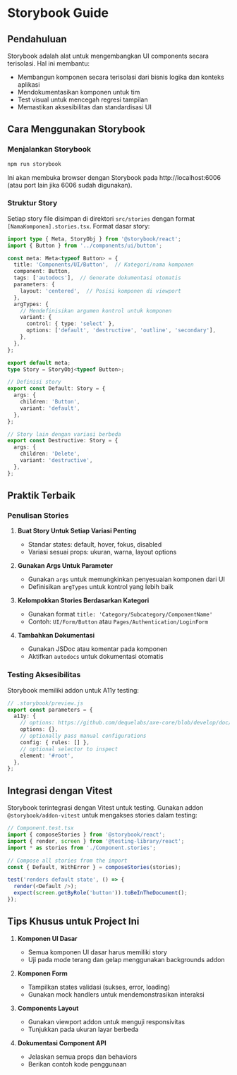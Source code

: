 # Storybook Guide

## Pendahuluan

Storybook adalah alat untuk mengembangkan UI components secara terisolasi. Hal ini membantu:
- Membangun komponen secara terisolasi dari bisnis logika dan konteks aplikasi
- Mendokumentasikan komponen untuk tim
- Test visual untuk mencegah regresi tampilan
- Memastikan aksesibilitas dan standardisasi UI

## Cara Menggunakan Storybook

### Menjalankan Storybook

```bash
npm run storybook
```

Ini akan membuka browser dengan Storybook pada http://localhost:6006 (atau port lain jika 6006 sudah digunakan).

### Struktur Story

Setiap story file disimpan di direktori `src/stories` dengan format `[NamaKomponen].stories.tsx`. Format dasar story:

```typescript
import type { Meta, StoryObj } from '@storybook/react';
import { Button } from '../components/ui/button';

const meta: Meta<typeof Button> = {
  title: 'Components/UI/Button',  // Kategori/nama komponen
  component: Button,
  tags: ['autodocs'],  // Generate dokumentasi otomatis
  parameters: {
    layout: 'centered',  // Posisi komponen di viewport
  },
  argTypes: {
    // Mendefinisikan argumen kontrol untuk komponen
    variant: {
      control: { type: 'select' },
      options: ['default', 'destructive', 'outline', 'secondary'],
    },
  },
};

export default meta;
type Story = StoryObj<typeof Button>;

// Definisi story
export const Default: Story = {
  args: {
    children: 'Button',
    variant: 'default',
  },
};

// Story lain dengan variasi berbeda
export const Destructive: Story = {
  args: {
    children: 'Delete',
    variant: 'destructive',
  },
};
```

## Praktik Terbaik

### Penulisan Stories

1. **Buat Story Untuk Setiap Variasi Penting**
   - Standar states: default, hover, fokus, disabled
   - Variasi sesuai props: ukuran, warna, layout options

2. **Gunakan Args Untuk Parameter**
   - Gunakan `args` untuk memungkinkan penyesuaian komponen dari UI
   - Definisikan `argTypes` untuk kontrol yang lebih baik

3. **Kelompokkan Stories Berdasarkan Kategori**
   - Gunakan format `title: 'Category/Subcategory/ComponentName'`
   - Contoh: `UI/Form/Button` atau `Pages/Authentication/LoginForm`

4. **Tambahkan Dokumentasi**
   - Gunakan JSDoc atau komentar pada komponen
   - Aktifkan `autodocs` untuk dokumentasi otomatis

### Testing Aksesibilitas

Storybook memiliki addon untuk A11y testing:

```typescript
// .storybook/preview.js
export const parameters = {
  a11y: {
    // options: https://github.com/dequelabs/axe-core/blob/develop/doc/API.md#options-parameter
    options: {},
    // optionally pass manual configurations
    config: { rules: [] },
    // optional selector to inspect
    element: '#root',
  },
};
```

## Integrasi dengan Vitest

Storybook terintegrasi dengan Vitest untuk testing. Gunakan addon `@storybook/addon-vitest` untuk mengakses stories dalam testing:

```typescript
// Component.test.tsx
import { composeStories } from '@storybook/react';
import { render, screen } from '@testing-library/react';
import * as stories from './Component.stories';

// Compose all stories from the import
const { Default, WithError } = composeStories(stories);

test('renders default state', () => {
  render(<Default />);
  expect(screen.getByRole('button')).toBeInTheDocument();
});
```

## Tips Khusus untuk Project Ini

1. **Komponen UI Dasar**
   - Semua komponen UI dasar harus memiliki story
   - Uji pada mode terang dan gelap menggunakan backgrounds addon

2. **Komponen Form**
   - Tampilkan states validasi (sukses, error, loading)
   - Gunakan mock handlers untuk mendemonstrasikan interaksi

3. **Components Layout**
   - Gunakan viewport addon untuk menguji responsivitas
   - Tunjukkan pada ukuran layar berbeda

4. **Dokumentasi Component API**
   - Jelaskan semua props dan behaviors
   - Berikan contoh kode penggunaan

